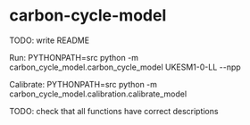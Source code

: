 # carbon-cycle-model

TODO: write README

Run: PYTHONPATH=src python -m carbon_cycle_model.carbon_cycle_model UKESM1-0-LL --npp

Calibrate: PYTHONPATH=src python -m carbon_cycle_model.calibration.calibrate_model

TODO: check that all functions have correct descriptions